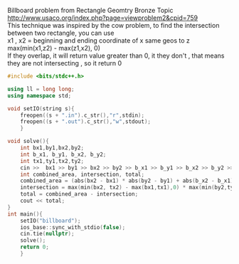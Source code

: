 Billboard problem from Rectangle Geomtry Bronze Topic
http://www.usaco.org/index.php?page=viewproblem2&cpid=759
<br>
This technique was inspired by the cow problem, to find the intersection between two rectangle, you can use 
<br>
x1 , x2 = beginning and ending coordinate of x
same geos to z
<br>
max(min(x1,z2) - max(z1,x2), 0)
<br>
If they overlap, it will return value greater than 0, it they don't , that means they are not intersecting , so it return 0



```cpp
#include <bits/stdc++.h>

using ll = long long;
using namespace std;

void setIO(string s){
	freopen((s + ".in").c_str(),"r",stdin);
	freopen((s + ".out").c_str(),"w",stdout);
	}

void solve(){
	int bx1,by1,bx2,by2;
	int b_x1, b_y1, b_x2, b_y2;
	int tx1,ty1,tx2,ty2;
	cin >>  bx1 >> by1 >> bx2 >> by2 >> b_x1 >> b_y1 >> b_x2 >> b_y2 >> tx1 >> ty1 >> tx2 >> ty2;
	int combined_area, intersection, total;
	combined_area = (abs(bx2 - bx1) * abs(by2 - by1) + abs(b_x2 - b_x1) * abs(b_y2 - b_y1));
	intersection = max(min(bx2, tx2) - max(bx1,tx1),0) * max(min(by2,ty2) - max(by1,ty1), 0) + max(min(b_x2, tx2) - max(b_x1,tx1),0) * max(min(b_y2,ty2) - max(b_y1,ty1), 0) ;
	total = combined_area - intersection;
	cout << total;
}
int main(){
	setIO("billboard");
	ios_base::sync_with_stdio(false);
	cin.tie(nullptr);
	solve();
	return 0;
	}
```